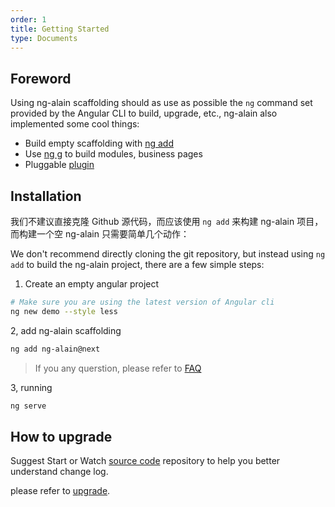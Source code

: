 ```yaml
---
order: 1
title: Getting Started
type: Documents
---
```


## Foreword

Using ng-alain scaffolding should as use as possible the `ng` command set provided by the Angular CLI to build, upgrade, etc., ng-alain also implemented some cool things:

- Build empty scaffolding with [ng add](/cli/add)
- Use [ng g](/cli/generate) to build modules, business pages
- Pluggable [plugin](/cli/plugin)

## Installation

我们不建议直接克隆 Github 源代码，而应该使用 `ng add` 来构建 ng-alain 项目，而构建一个空 ng-alain 只需要简单几个动作：

We don't recommend directly cloning the git repository, but instead using `ng add` to build the ng-alain project, there are a few simple steps:

1. Create an empty angular project

```bash
# Make sure you are using the latest version of Angular cli
ng new demo --style less
```

2, add ng-alain scaffolding

```bash
ng add ng-alain@next
```

> If you any querstion, please refer to [FAQ](/docs/faq)

3, running

```bash
ng serve
```

## How to upgrade

Suggest Start or Watch [source code](https://github.com/ng-alain/ng-alain) repository to help you better understand change log.

please refer to [upgrade](/docs/upgrade).
